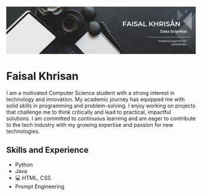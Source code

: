 ![Design and Development](https://github.com/faisal-khrisan/faisal-khrisan/blob/main/1723001281042.jpeg)

# Faisal Khrisan 
I am a motivated Computer Science student with a strong interest in technology and innovation. My academic journey has equipped me with solid skills in programming and problem-solving. I enjoy working on projects that challenge me to think critically and lead to practical, impactful solutions. I am committed to continuous learning and am eager to contribute to the tech industry with my growing expertise and passion for new technologies.

## Skills and Experience
* Python
* Java
* 💻 HTML, CSS
* Prompt Engineering
